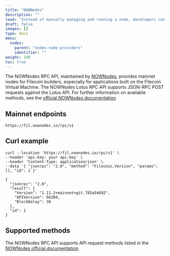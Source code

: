 ```yaml
---
title: "NOWNodes"
description: ""
lead: "Instead of manually managing and running a node, developers can use third-party node providers like NOWNodes to execute transactions."
draft: false
images: []
type: docs
menu:
  nodes:
    parent: "nodes-node-providers"
    identifier: ""
weight: 100
toc: true
---
```


The NOWNodes RPC API, maintained by [NOWNodes](https://nownodes.io), provides mainnet nodes for Filecoin builders, especially for applications built on the Filecoin Virtual Machine. The NOWNodes Lotus RPC API supports JSON-RPC POST requests against the Lotus API. For further information on available methods, see the [official NOWNodes documentation](https://documenter.getpostman.com/view/13630829/TVmFkLwy#7f656a5d-bba9-43f8-affe-ce0ca8c3cbbd)

## Mainnet endpoints

```plaintext
https://fil.nownodes.io/rpc/v1
```

## Curl example

```shell
curl --location 'https://fil.nownodes.io/rpc/v1' \
--header 'api-key: your api-key' \
--header 'Content-Type: application/json' \
--data '{ "jsonrpc": "2.0", "method": "Filecoin.Version", "params": [], "id": 1 }'
```

```plaintext
{
  "jsonrpc": "2.0",
  "result": {
    "Version": "1.11.2+mainnet+git.785a54692",
    "APIVersion": 66304,
    "BlockDelay": 30
  },
  "id": 1
}
```

## Supported methods

The NOWNodes RPC API supports API request methods listed in the [NOWNodes official documentation](https://documenter.getpostman.com/view/13630829/TVmFkLwy#7f656a5d-bba9-43f8-affe-ce0ca8c3cbbd).
